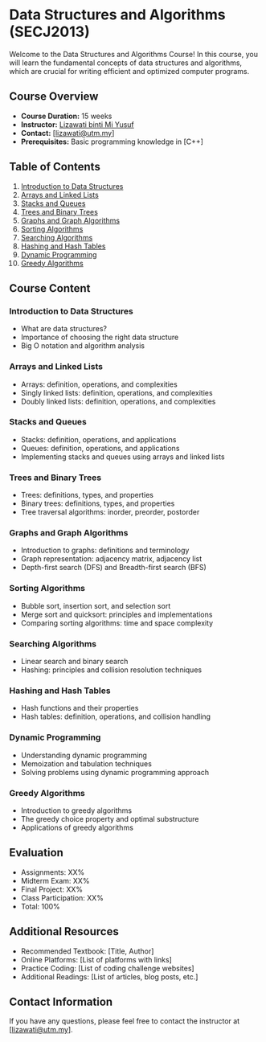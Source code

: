 # Data Structures and Algorithms (SECJ2013)

Welcome to the Data Structures and Algorithms Course! In this course, you will learn the fundamental concepts of data structures and algorithms, which are crucial for writing efficient and optimized computer programs.

## Course Overview

- **Course Duration:** 15 weeks
- **Instructor:** [Lizawati binti Mi Yusuf](https://utmscholar.utm.my/Scholar/ScholarInfoDetails/WwO9?_gl=1*180c7oh*_ga*NTE5MTkwOTQ1LjE2ODE3NzYwNTY.*_ga_N3HJW8G3P7*MTY5MjA2NTUyMC4xOS4xLjE2OTIwNjU4NDguMC4wLjA.)
- **Contact:** [lizawati@utm.my]
- **Prerequisites:** Basic programming knowledge in [C++]

## Table of Contents

1. [Introduction to Data Structures](#introduction-to-data-structures)
2. [Arrays and Linked Lists](#arrays-and-linked-lists)
3. [Stacks and Queues](#stacks-and-queues)
4. [Trees and Binary Trees](#trees-and-binary-trees)
5. [Graphs and Graph Algorithms](#graphs-and-graph-algorithms)
6. [Sorting Algorithms](#sorting-algorithms)
7. [Searching Algorithms](#searching-algorithms)
8. [Hashing and Hash Tables](#hashing-and-hash-tables)
9. [Dynamic Programming](#dynamic-programming)
10. [Greedy Algorithms](#greedy-algorithms)

## Course Content

### Introduction to Data Structures

- What are data structures?
- Importance of choosing the right data structure
- Big O notation and algorithm analysis

### Arrays and Linked Lists

- Arrays: definition, operations, and complexities
- Singly linked lists: definition, operations, and complexities
- Doubly linked lists: definition, operations, and complexities

### Stacks and Queues

- Stacks: definition, operations, and applications
- Queues: definition, operations, and applications
- Implementing stacks and queues using arrays and linked lists

### Trees and Binary Trees

- Trees: definitions, types, and properties
- Binary trees: definitions, types, and properties
- Tree traversal algorithms: inorder, preorder, postorder

### Graphs and Graph Algorithms

- Introduction to graphs: definitions and terminology
- Graph representation: adjacency matrix, adjacency list
- Depth-first search (DFS) and Breadth-first search (BFS)

### Sorting Algorithms

- Bubble sort, insertion sort, and selection sort
- Merge sort and quicksort: principles and implementations
- Comparing sorting algorithms: time and space complexity

### Searching Algorithms

- Linear search and binary search
- Hashing: principles and collision resolution techniques

### Hashing and Hash Tables

- Hash functions and their properties
- Hash tables: definition, operations, and collision handling

### Dynamic Programming

- Understanding dynamic programming
- Memoization and tabulation techniques
- Solving problems using dynamic programming approach

### Greedy Algorithms

- Introduction to greedy algorithms
- The greedy choice property and optimal substructure
- Applications of greedy algorithms

## Evaluation

- Assignments: XX%
- Midterm Exam: XX%
- Final Project: XX%
- Class Participation: XX%
- Total: 100%

## Additional Resources

- Recommended Textbook: [Title, Author]
- Online Platforms: [List of platforms with links]
- Practice Coding: [List of coding challenge websites]
- Additional Readings: [List of articles, blog posts, etc.]

## Contact Information

If you have any questions, please feel free to contact the instructor at [lizawati@utm.my].
